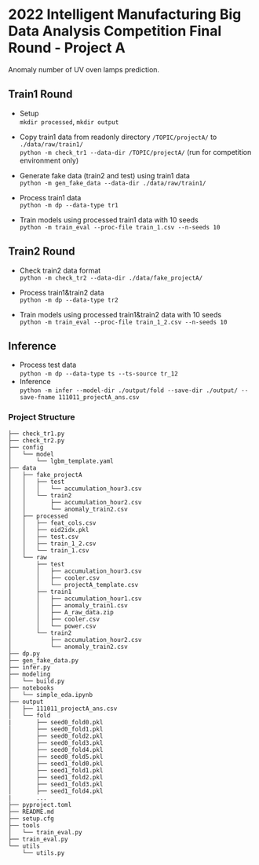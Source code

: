 # 2022 Intelligent Manufacturing Big Data Analysis Competition Final Round - Project A
Anomaly number of UV oven lamps prediction.


## Train1 Round
- Setup </br>
`mkdir processed`, `mkdir output`

- Copy train1 data from readonly directory `/TOPIC/projectA/` to `./data/raw/train1/` </br>
`python -m check_tr1 --data-dir /TOPIC/projectA/` (run for competition environment only)

- Generate fake data (train2 and test) using train1 data </br>
`python -m gen_fake_data --data-dir ./data/raw/train1/`

- Process train1 data </br>
`python -m dp --data-type tr1`

- Train models using processed train1 data with 10 seeds </br>
`python -m train_eval --proc-file train_1.csv --n-seeds 10`

## Train2 Round
- Check train2 data format </br>
`python -m check_tr2 --data-dir ./data/fake_projectA/`

- Process train1&train2 data </br>
`python -m dp --data-type tr2`

- Train models using processed train1&train2 data with 10 seeds </br>
`python -m train_eval --proc-file train_1_2.csv --n-seeds 10`

## Inference
- Process test data </br>
`python -m dp --data-type ts --ts-source tr_12`
- Inference </br>
`python -m infer --model-dir ./output/fold --save-dir ./output/ --save-fname 111011_projectA_ans.csv`


### Project Structure
```
├── check_tr1.py
├── check_tr2.py
├── config
│   └── model
│       └── lgbm_template.yaml
├── data
│   ├── fake_projectA
│   │   ├── test
│   │   │   └── accumulation_hour3.csv
│   │   └── train2
│   │       ├── accumulation_hour2.csv
│   │       └── anomaly_train2.csv
│   ├── processed
│   │   ├── feat_cols.csv
│   │   ├── oid2idx.pkl
│   │   ├── test.csv
│   │   ├── train_1_2.csv
│   │   └── train_1.csv
│   └── raw
│       ├── test
│       │   ├── accumulation_hour3.csv
│       │   ├── cooler.csv
│       │   └── projectA_template.csv
│       ├── train1
│       │   ├── accumulation_hour1.csv
│       │   ├── anomaly_train1.csv
│       │   ├── A_raw_data.zip
│       │   ├── cooler.csv
│       │   └── power.csv
│       └── train2
│           ├── accumulation_hour2.csv
│           └── anomaly_train2.csv  
├── dp.py
├── gen_fake_data.py
├── infer.py
├── modeling
│   └── build.py
├── notebooks
│   └── simple_eda.ipynb
├── output
│   ├── 111011_projectA_ans.csv   
│   └── fold
|       ├── seed0_fold0.pkl
│       ├── seed0_fold1.pkl
│       ├── seed0_fold2.pkl
│       ├── seed0_fold3.pkl
│       ├── seed0_fold4.pkl
│       ├── seed0_fold5.pkl
│       ├── seed1_fold0.pkl
│       ├── seed1_fold1.pkl
│       ├── seed1_fold2.pkl
│       ├── seed1_fold3.pkl
│       ├── seed1_fold4.pkl
|       ...
├── pyproject.toml
├── README.md
├── setup.cfg
├── tools
│   └── train_eval.py
├── train_eval.py
└── utils
    └── utils.py
```
